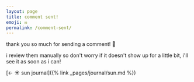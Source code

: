 ```yaml
---
layout: page
title: comment sent!
emoji: ✉️
permalink: /comment-sent/
---
```

thank you so much for sending a comment! 💚

i review them manually so don't worry if it doesn't show up for a little bit, i'll see it as soon as i can!

[← ☀️ sun journal]({% link _pages/journal/sun.md %})